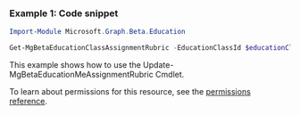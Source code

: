 ### Example 1: Code snippet

```powershell
Import-Module Microsoft.Graph.Beta.Education

Get-MgBetaEducationClassAssignmentRubric -EducationClassId $educationClassId -EducationAssignmentId $educationAssignmentId
```
This example shows how to use the Update-MgBetaEducationMeAssignmentRubric Cmdlet.

To learn about permissions for this resource, see the [permissions reference](/graph/permissions-reference).


